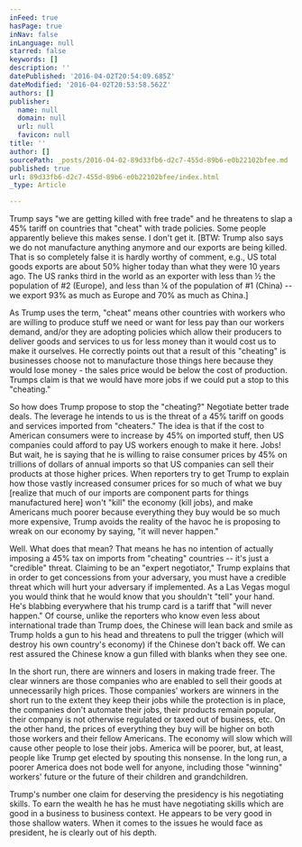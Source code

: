 ```yaml
---
inFeed: true
hasPage: true
inNav: false
inLanguage: null
starred: false
keywords: []
description: ''
datePublished: '2016-04-02T20:54:09.685Z'
dateModified: '2016-04-02T20:53:58.562Z'
authors: []
publisher:
  name: null
  domain: null
  url: null
  favicon: null
title: ''
author: []
sourcePath: _posts/2016-04-02-89d33fb6-d2c7-455d-89b6-e0b22102bfee.md
published: true
url: 89d33fb6-d2c7-455d-89b6-e0b22102bfee/index.html
_type: Article

---
```

Trump says "we are getting killed with free trade" and he threatens to slap a 45% tariff on countries that "cheat" with trade policies. Some people apparently believe this makes sense. I don't get it. \[BTW: Trump also says we do not manufacture anything anymore and our exports are being killed. That is so completely false it is hardly worthy of comment, e.g., US total goods exports are about 50% higher today than what they were 10 years ago. The US ranks third in the world as an exporter with less than ½ the population of \#2 (Europe), and less than ¼ of the population of \#1 (China) -- we export 93% as much as Europe and 70% as much as China.\]

As Trump uses the term, "cheat" means other countries with workers who are willing to produce stuff we need or want for less pay than our workers demand, and/or they are adopting policies which allow their producers to deliver goods and services to us for less money than it would cost us to make it ourselves. He correctly points out that a result of this "cheating" is businesses choose not to manufacture those things here because they would lose money - the sales price would be below the cost of production. Trumps claim is that we would have more jobs if we could put a stop to this "cheating."

So how does Trump propose to stop the "cheating?" Negotiate better trade deals. The leverage he intends to us is the threat of a 45% tariff on goods and services imported from "cheaters." The idea is that if the cost to American consumers were to increase by 45% on imported stuff, then US companies could afford to pay US workers enough to make it here. Jobs! But wait, he is saying that he is willing to raise consumer prices by 45% on trillions of dollars of annual imports so that US companies can sell their products at those higher prices. When reporters try to get Trump to explain how those vastly increased consumer prices for so much of what we buy \[realize that much of our imports are component parts for things manufactured here\] won't "kill" the economy (kill jobs), and make Americans much poorer because everything they buy would be so much more expensive, Trump avoids the reality of the havoc he is proposing to wreak on our economy by saying, "it will never happen."

Well. What does that mean? That means he has no intention of actually imposing a 45% tax on imports from "cheating" countries -- it's just a "credible" threat. Claiming to be an "expert negotiator," Trump explains that in order to get concessions from your adversary, you must have a credible threat which will hurt your adversary if implemented. As a Las Vegas mogul you would think that he would know that you shouldn't "tell" your hand. He's blabbing everywhere that his trump card is a tariff that "will never happen." Of course, unlike the reporters who know even less about international trade than Trump does, the Chinese will lean back and smile as Trump holds a gun to his head and threatens to pull the trigger (which will destroy his own country's economy) if the Chinese don't back off. We can rest assured the Chinese know a gun filled with blanks when they see one.

In the short run, there are winners and losers in making trade freer. The clear winners are those companies who are enabled to sell their goods at unnecessarily high prices. Those companies' workers are winners in the short run to the extent they keep their jobs while the protection is in place, the companies don't automate their jobs, their products remain popular, their company is not otherwise regulated or taxed out of business, etc. On the other hand, the prices of everything they buy will be higher on both those workers and their fellow Americans. The economy will slow which will cause other people to lose their jobs. America will be poorer, but, at least, people like Trump get elected by spouting this nonsense. In the long run, a poorer America does not bode well for anyone, including those "winning" workers' future or the future of their children and grandchildren.

Trump's number one claim for deserving the presidency is his negotiating skills. To earn the wealth he has he must have negotiating skills which are good in a business to business context. He appears to be very good in those shallow waters. When it comes to the issues he would face as president, he is clearly out of his depth.